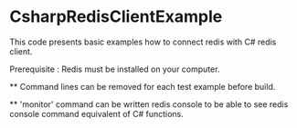 # CsharpRedisClientExample

This code presents basic examples how to connect redis with C# redis client.

Prerequisite : Redis must be installed on your computer.



** Command lines can be removed for each test example before build.

** 'monitor' command can be written redis console to be able to see redis console command equivalent of C# functions.
